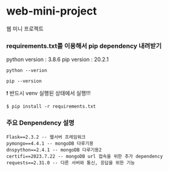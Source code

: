 # web-mini-project
웹 미니 프로젝트

### requirements.txt를 이용해서 pip dependency 내려받기


python version : 3.8.6
pip version : 20.2.1

```
python --verion

pip --version
```

❗ 반드시 venv 실행된 상태에서 실행!!!

```
$ pip install -r requirements.txt 
```

### 주요 Denpendency 설명

```
Flask==2.3.2 -- 웹서버 프레임워크
pymongo==4.4.1 -- mongoDB 다루기용
dnspython==2.4.1 -- mongoDB 다루기용2
certifi==2023.7.22 -- mongoDB url 접속을 위한 추가 dependency
requests==2.31.0 -- 다른 서버와 통신, 응답을 위한 기능
```